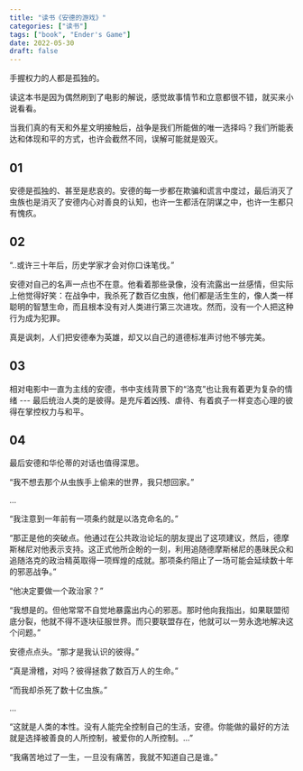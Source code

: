 ```yaml
---
title: "读书《安德的游戏》"
categories: ["读书"]
tags: ["book", "Ender's Game"]
date: 2022-05-30
draft: false
---
```


手握权力的人都是孤独的。

读这本书是因为偶然刷到了电影的解说，感觉故事情节和立意都很不错，就买来小说看看。

当我们真的有天和外星文明接触后，战争是我们所能做的唯一选择吗？我们所能表达和体现和平的方式，也许会截然不同，误解可能就是毁灭。

## 01
安德是孤独的、甚至是悲哀的。安德的每一步都在欺骗和谎言中度过，最后消灭了虫族也是消灭了安德内心对善良的认知，也许一生都活在阴谋之中，也许一生都只有愧疚。

## 02
“..或许三十年后，历史学家才会对你口诛笔伐。”

安德对自己的名声一点也不在意。他看着那些录像，没有流露出一丝感情，但实际上他觉得好笑：在战争中，我杀死了数百亿虫族，他们都是活生生的，像人类一样聪明的智慧生命，而且根本没有对人类进行第三次进攻。然而，没有一个人把这种行为成为犯罪。

真是讽刺，人们把安德奉为英雄，却又以自己的道德标准声讨他不够完美。

## 03
相对电影中一直为主线的安德，书中支线背景下的“洛克”也让我有着更为复杂的情绪 --- 最后统治人类的是彼得。是充斥着凶残、虐待、有着疯子一样变态心理的彼得在掌控权力与和平。

## 04
最后安德和华伦蒂的对话也值得深思。

“我不想去那个从虫族手上偷来的世界，我只想回家。”

...

“我注意到一年前有一项条约就是以洛克命名的。”

“那正是他的突破点。他通过在公共政治论坛的朋友提出了这项建议，然后，德摩斯梯尼对他表示支持。这正式他所企盼的一刻，利用追随德摩斯梯尼的愚昧民众和追随洛克的政治精英取得一项辉煌的成就。那项条约阻止了一场可能会延续数十年的邪恶战争。”

“他决定要做一个政治家？”

“我想是的。但他常常不自觉地暴露出内心的邪恶。那时他向我指出，如果联盟彻底分裂，他就不得不逐块征服世界。而只要联盟存在，他就可以一劳永逸地解决这个问题。”

安德点点头。“那才是我认识的彼得。”

“真是滑稽，对吗？彼得拯救了数百万人的生命。”

“而我却杀死了数十亿虫族。”

...

“这就是人类的本性。没有人能完全控制自己的生活，安德。你能做的最好的方法就是选择被善良的人所控制，被爱你的人所控制。...”

“我痛苦地过了一生，一旦没有痛苦，我就不知道自己是谁。”
